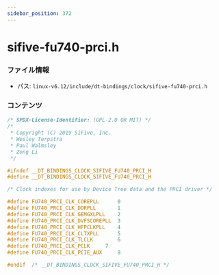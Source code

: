 ```yaml
---
sidebar_position: 372
---
```

# sifive-fu740-prci.h

### ファイル情報

- パス: `linux-v6.12/include/dt-bindings/clock/sifive-fu740-prci.h`

### コンテンツ

```h
/* SPDX-License-Identifier: (GPL-2.0 OR MIT) */
/*
 * Copyright (C) 2019 SiFive, Inc.
 * Wesley Terpstra
 * Paul Walmsley
 * Zong Li
 */

#ifndef __DT_BINDINGS_CLOCK_SIFIVE_FU740_PRCI_H
#define __DT_BINDINGS_CLOCK_SIFIVE_FU740_PRCI_H

/* Clock indexes for use by Device Tree data and the PRCI driver */

#define FU740_PRCI_CLK_COREPLL		0
#define FU740_PRCI_CLK_DDRPLL		1
#define FU740_PRCI_CLK_GEMGXLPLL	2
#define FU740_PRCI_CLK_DVFSCOREPLL	3
#define FU740_PRCI_CLK_HFPCLKPLL	4
#define FU740_PRCI_CLK_CLTXPLL		5
#define FU740_PRCI_CLK_TLCLK		6
#define FU740_PRCI_CLK_PCLK		7
#define FU740_PRCI_CLK_PCIE_AUX		8

#endif	/* __DT_BINDINGS_CLOCK_SIFIVE_FU740_PRCI_H */

```
